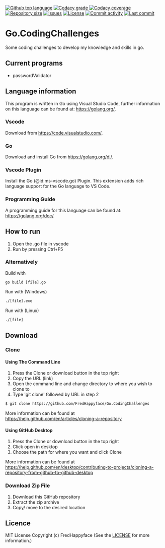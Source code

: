 <p float="left">
<a href="/"><img src="https://img.shields.io/github/languages/top/FredHappyface/Go.CodingChallenges.svg?style=flat-square" alt="Github top language"></a>
<a href="https://www.codacy.com/manual/FredHappyface/Go.CodingChallenges"><img src="https://img.shields.io/codacy/grade/6e85b28a0b7e471a9347292b70fe5a85.svg?style=flat-square" alt="Codacy grade"></a>
<a href="https://www.codacy.com/manual/FredHappyface/Go.CodingChallenges"><img src="https://img.shields.io/codacy/coverage/6e85b28a0b7e471a9347292b70fe5a85.svg?style=flat-square" alt="Codacy coverage"></a>
<a href="/"><img src="https://img.shields.io/github/repo-size/FredHappyface/Go.CodingChallenges.svg?style=flat-square" alt="Repository size"></a>
<a href="/issues"><img src="https://img.shields.io/github/issues/FredHappyface/Go.CodingChallenges.svg?style=flat-square" alt="Issues"></a>
<a href="/LICENSE.md"><img src="https://img.shields.io/github/license/FredHappyface/Go.CodingChallenges.svg?style=flat-square" alt="License"></a>
<a href="/commits/master"><img src="https://img.shields.io/github/commit-activity/m/FredHappyface/Go.CodingChallenges.svg?style=flat-square" alt="Commit activity"></a>
<a href="/commits/master"><img src="https://img.shields.io/github/last-commit/FredHappyface/Go.CodingChallenges.svg?"style=flat-square" alt="Last commit"></a>
</p>

# Go.CodingChallenges

Some coding challenges to develop my knowledge and skills in go.

## Current programs
- passwordValidator

## Language information
This program is written in Go using Visual Studio Code, further information
on this language can be found at: <https://golang.org/>.
### Vscode
Download from https://code.visualstudio.com/.
### Go
Download and install Go from https://golang.org/dl/.
### Vscode Plugin
Install the Go (@id:ms-vscode.go) Plugin. This extension adds rich language
support for the Go language to VS Code.
### Programming Guide
A programming guide for this language can be found at:
<https://golang.org/doc/>
## How to run
1. Open the .go file in vscode
2. Run by pressing Ctrl+F5
### Alternatively
Build with
```golang
go build [file].go
```
Run with (Windows)
```cmd
./[file].exe
```
Run with (Linux)
```bash
./[file]
```

## Download
### Clone
#### Using The Command Line
1. Press the Clone or download button in the top right
2. Copy the URL (link)
3. Open the command line and change directory to where you wish to
clone to
4. Type 'git clone' followed by URL in step 2
```bash
$ git clone https://github.com/FredHappyface/Go.CodingChallenges
```

More information can be found at
<https://help.github.com/en/articles/cloning-a-repository>

#### Using GitHub Desktop
1. Press the Clone or download button in the top right
2. Click open in desktop
3. Choose the path for where you want and click Clone

More information can be found at
<https://help.github.com/en/desktop/contributing-to-projects/cloning-a-repository-from-github-to-github-desktop>

### Download Zip File

1. Download this GitHub repository
2. Extract the zip archive
3. Copy/ move to the desired location


## Licence
MIT License
Copyright (c) FredHappyface
(See the [LICENSE](/LICENSE.md) for more information.)
